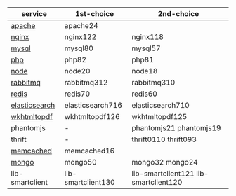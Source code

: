 | service | 1st\-choice | 2nd\-choice |
|---------|-------------|-------------|
| [apache](https://packages.debian.org/search?suite=all&section=all&arch=any&searchon=names&keywords=apache2) | apache24 | |
| [nginx](https://packages.debian.org/search?keywords=nginx&searchon=names&suite=all&section=all) | nginx122 | nginx118 |
| [mysql](https://en.wikipedia.org/wiki/MySQL#Release_history) | mysql80 | mysql57 |
| [php](https://www.php.net/supported-versions.php) | php82 | php81 |
| [node](https://nodejs.dev/en/about/releases) | node20 | node18 |
| [rabbitmq](https://packages.debian.org/search?suite=all&section=all&arch=any&searchon=names&keywords=rabbitmq-server) | rabbitmq312 | rabbitmq310 |
| [redis](https://packages.debian.org/search?suite=all&section=all&arch=any&searchon=names&keywords=redis) | redis70 | redis60 |
| [elasticsearch](https://www.elastic.co/support/eol) | elasticsearch716 | elasticsearch710 |
| [wkhtmltopdf](https://packages.debian.org/search?suite=all&section=all&arch=any&searchon=names&keywords=wkhtmltopdf) | wkhtmltopdf126 | wkhtmltopdf125 | wkhtmltopdf126\-broken wkhtmltopdf125\-broken | wkhtmltopdf wkhtmltopdf\-broken |
| phantomjs | - | phantomjs21 phantomjs19 |
| thrift | - | thrift0110 thrift093 |
| [memcached](https://packages.debian.org/search?suite=all&section=all&arch=any&searchon=names&keywords=memcached) | memcached16 | |
| [mongo](https://www.mongodb.com/support-policy/lifecycles) | mongo50 | mongo32 mongo24 |
| lib\-smartclient | lib\-smartclient130 | lib\-smartclient121 lib\-smartclient120 |
